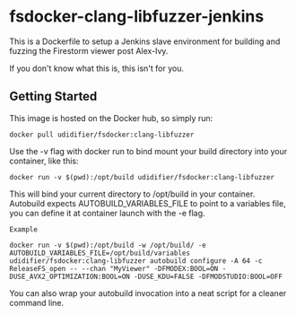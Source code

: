# fsdocker-clang-libfuzzer-jenkins

This is a Dockerfile to setup a Jenkins slave environment for building and fuzzing the Firestorm viewer post Alex-Ivy.

If you don't know what this is, this isn't for you.

## Getting Started

This image is hosted on the Docker hub, so simply run:

```
docker pull udidifier/fsdocker:clang-libfuzzer
```

Use the -v flag with docker run to bind mount your build directory into your container, like this:

```
docker run -v $(pwd):/opt/build udidifier/fsdocker:clang-libfuzzer
```

This will bind your current directory to /opt/build in your container.
Autobuild expects AUTOBUILD_VARIABLES_FILE to point to a variables file, you can define it at container launch with the -e flag.

```
Example
```

```
docker run -v $(pwd):/opt/build -w /opt/build/ -e AUTOBUILD_VARIABLES_FILE=/opt/build/variables udidifier/fsdocker:clang-libfuzzer autobuild configure -A 64 -c ReleaseFS_open -- --chan "MyViewer" -DFMODEX:BOOL=ON -DUSE_AVX2_OPTIMIZATION:BOOL=ON -DUSE_KDU=FALSE -DFMODSTUDIO:BOOL=OFF
```

You can also wrap your autobuild invocation into a neat script for a cleaner command line.    
